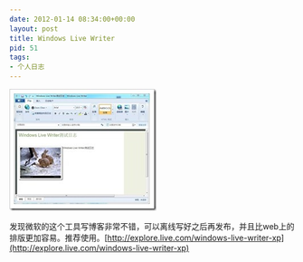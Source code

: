 ```yaml
---
date: 2012-01-14 08:34:00+00:00
layout: post
title: Windows Live Writer
pid: 51
tags:
- 个人日志
---
```


[![未命名](/uploads/2012/01/thumb.jpg)](/uploads/2012/01/b6b51620b2e8.jpg)

发现微软的这个工具写博客非常不错，可以离线写好之后再发布，并且比web上的排版更加容易。推荐使用。[http://explore.live.com/windows-live-writer-xp](http://explore.live.com/windows-live-writer-xp)
